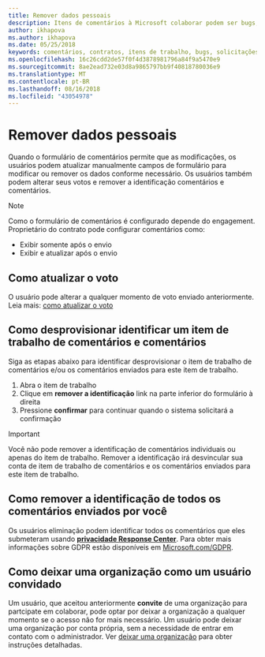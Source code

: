 ```yaml
---
title: Remover dados pessoais
description: Itens de comentários à Microsoft colaborar podem ser bugs, solicitações de recursos ou todas as tarefas associadas com um contrato. Formulários de comentários podem ser personalizados com base em cada contrato.
author: ikhapova
ms.author: ikhapova
ms.date: 05/25/2018
keywords: comentários, contratos, itens de trabalho, bugs, solicitações de recursos, permissões colaborar bugs do Centro de desenvolvimento
ms.openlocfilehash: 16c26cdd2de57f0f4d3878981796a84f9a5470e9
ms.sourcegitcommit: 8ae2ead732e03d8a9865797bb9f40818780036e9
ms.translationtype: MT
ms.contentlocale: pt-BR
ms.lasthandoff: 08/16/2018
ms.locfileid: "43054978"
---
```

# <a name="remove-personal-data"></a>Remover dados pessoais

Quando o formulário de comentários permite que as modificações, os usuários podem atualizar manualmente campos de formulário para modificar ou remover os dados conforme necessário.
Os usuários também podem alterar seus votos e remover a identificação comentários e comentários.

> [!NOTE]
> 
> Como o formulário de comentários é configurado depende do engagement. Proprietário do contrato pode configurar comentários como: <br>
> * Exibir somente após o envio
> * Exibir e atualizar após o envio

## <a name="how-to-update-the-vote"></a>Como atualizar o voto

O usuário pode alterar a qualquer momento de voto enviado anteriormente.
Leia mais: [como atualizar o voto](feedback-items-view.md#how-to-update-the-vote)

## <a name="how-to-de-identify-a-feedback-work-item-and-comments"></a>Como desprovisionar identificar um item de trabalho de comentários e comentários

Siga as etapas abaixo para identificar desprovisionar o item de trabalho de comentários e/ou os comentários enviados para este item de trabalho.

1. Abra o item de trabalho
2. Clique em **remover a identificação** link na parte inferior do formulário à direita
3. Pressione **confirmar** para continuar quando o sistema solicitará a confirmação

> [!IMPORTANT]
> Você não pode remover a identificação de comentários individuais ou apenas do item de trabalho. Remover a identificação irá desvincular sua conta de item de trabalho de comentários e os comentários enviados para este item de trabalho.

## <a name="how-to-de-identify-all-feedback-submitted-by-you"></a>Como remover a identificação de todos os comentários enviados por você

Os usuários eliminação podem identificar todos os comentários que eles submeteram usando  **[privacidade Response Center](https://aka.ms/privacyresponse)**.
Para obter mais informações sobre GDPR estão disponíveis em [Microsoft.com/GDPR](https://Microsoft.com/GDPR).

## <a name="how-to-leave-an-organization-as-a-guest-user"></a>Como deixar uma organização como um usuário convidado

Um usuário, que aceitou anteriormente **convite** de uma organização para partcipate em colaborar, pode optar por deixar a organização a qualquer momento se o acesso não for mais necessário. Um usuário pode deixar uma organização por conta própria, sem a necessidade de entrar em contato com o administrador.
Ver [deixar uma organização](https://docs.microsoft.com/en-us/azure/active-directory/b2b/leave-the-organization#leave-an-organization) para obter instruções detalhadas.
